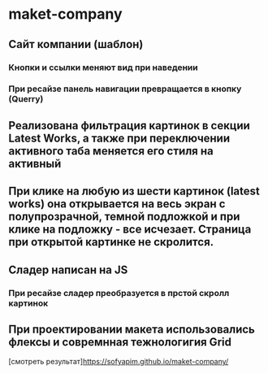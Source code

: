 # maket-company
## Сайт компании (шаблон) ##
### Кнопки и ссылки меняют вид при наведении 
### При ресайзе панель навигации превращается в кнопку (Querry)
## Реализована фильтрация картинок в секции Latest Works, а также  при  переключении активного таба меняется его стиля на активный
## При клике на любую из шести картинок (latest works) она открывается на весь экран с полупрозрачной, темной подложкой и при клике на подложку - все исчезает. Страница при открытой картинке не скролится.
## Сладер написан на JS
### При ресайзе сладер преобразуется в прстой скролл картинок
## При проектировании макета использовались флексы и совремнная тежнологигия Grid
[смотреть результат]https://sofyapim.github.io/maket-company/



